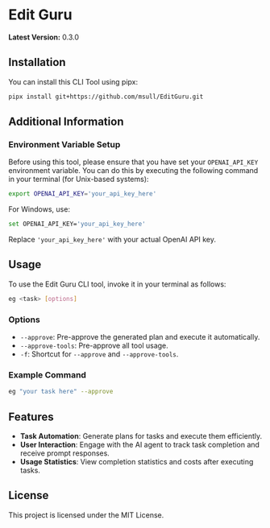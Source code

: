# Edit Guru

**Latest Version:** 0.3.0

## Installation

You can install this CLI Tool using pipx:

```bash
pipx install git+https://github.com/msull/EditGuru.git
```

## Additional Information

### Environment Variable Setup

Before using this tool, please ensure that you have set your `OPENAI_API_KEY` environment variable. You can do this by
executing the following command in your terminal (for Unix-based systems):

```bash
export OPENAI_API_KEY='your_api_key_here'
```

For Windows, use:

```bash
set OPENAI_API_KEY='your_api_key_here'
```

Replace `'your_api_key_here'` with your actual OpenAI API key.

## Usage

To use the Edit Guru CLI tool, invoke it in your terminal as follows:

```bash
eg <task> [options]
```

### Options

- `--approve`: Pre-approve the generated plan and execute it automatically.
- `--approve-tools`: Pre-approve all tool usage.
- `-f`: Shortcut for `--approve` and `--approve-tools`.

### Example Command

```bash
eg "your task here" --approve
```

## Features

- **Task Automation**: Generate plans for tasks and execute them efficiently.
- **User Interaction**: Engage with the AI agent to track task completion and receive prompt responses.
- **Usage Statistics**: View completion statistics and costs after executing tasks.

## License

This project is licensed under the MIT License.
